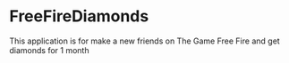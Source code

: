 # FreeFireDiamonds

This application is for make a new friends on The Game Free Fire and get diamonds for 1 month
